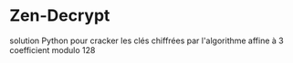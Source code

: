 # Zen-Decrypt
solution Python pour cracker les clés chiffrées par l'algorithme affine à 3 coefficient modulo 128
